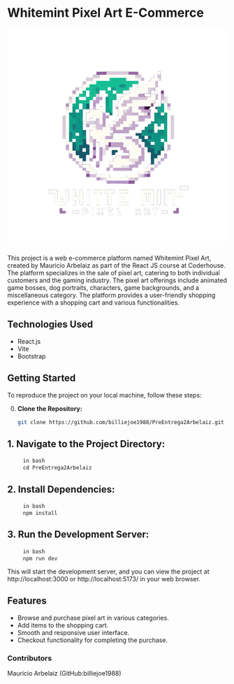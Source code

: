 # Whitemint Pixel Art E-Commerce

![Whitemint Pixel Art Logo](./public/logoWhiteMint2.png)

This project is a web e-commerce platform named Whitemint Pixel Art, created by Mauricio Arbelaiz as part of the React JS course at Coderhouse. The platform specializes in the sale of pixel art, catering to both individual customers and the gaming industry. The pixel art offerings include animated game bosses, dog portraits, characters, game backgrounds, and a miscellaneous category. The platform provides a user-friendly shopping experience with a shopping cart and various functionalities.

## Technologies Used

- React.js
- Vite
- Bootstrap

## Getting Started

To reproduce the project on your local machine, follow these steps:

0. **Clone the Repository:**
   ```bash
   git clone https://github.com/billiejoe1988/PreEntrega2Arbelaiz.git


## 1. **Navigate to the Project Directory:**
         in bash
         cd PreEntrega2Arbelaiz


## 2. **Install Dependencies:**
         in bash
         npm install

## 3. **Run the Development Server:**
         in bash
         npm run dev


This will start the development server, and you can view the project at http://localhost:3000 or http://localhost:5173/ in your web browser.

## Features
- Browse and purchase pixel art in various categories.
- Add items to the shopping cart.
- Smooth and responsive user interface.
- Checkout functionality for completing the purchase.

### Contributors
 Mauricio Arbelaiz (GitHub:billiejoe1988)